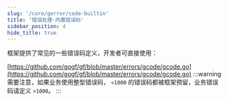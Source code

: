 ```yaml
---
slug: '/core/gerror/code-builtin'
title: '错误处理-内置错误码'
sidebar_position: 4
hide_title: true
---
```


框架提供了常见的一些错误码定义，开发者可直接使用：

[https://github.com/gogf/gf/blob/master/errors/gcode/gcode.go](https://github.com/gogf/gf/blob/master/errors/gcode/gcode.go)
:::warning
需要注意，如果业务使用整型错误码， `<1000` 的错误码都被框架预留，业务错误码请定义 `>1000`。
:::